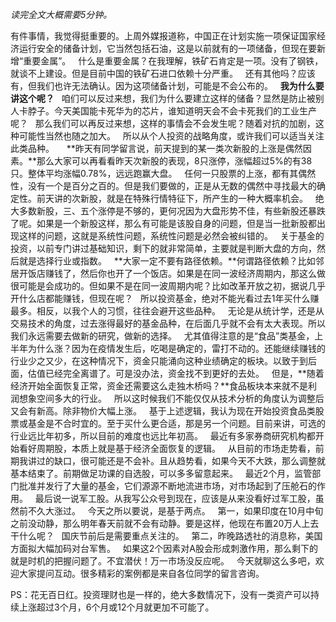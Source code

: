 *读完全文大概需要5分钟。*  
  
有件事情，我觉得挺重要的。上周外媒报道称，中国正在计划实施一项保证国家经济运行安全的储备计划，它当然包括石油，这是以前就有的一项储备，但现在要新增“重要金属”。
 
什么是重要金属？在我理解，铁矿石肯定是一项。没有了钢铁，就谈不上建设。但是目前中国的铁矿石进口依赖十分严重。
 
还有其他吗？应该有，但我们也许无法确认。因为这项储备计划，可能是不会公布的。
 
**我为什么要讲这个呢？**
 
咱们可以反过来想，我们为什么要建立这样的储备？显然是防止被别人卡脖子。今天美国能卡死华为的芯片，谁知道明天会不会卡死我们的工业生产呢？
 
那么我们可以再反过来想，这样的事情会不会发生呢？随着对抗的加剧，这种可能性当然也随之加大。
 
所以从个人投资的战略角度，或许我们可以适当关注此类品种。
 
 
**昨天有同学留言说，前天提到的某一类次新股的上涨是偶然因素。**那么大家可以再看看昨天次新股的表现，8只涨停，涨幅超过5%的有38只。整体平均涨幅0.78%，远远跑赢大盘。
 
任何一只股票的上涨，都有其偶然性，没有一个是百分之百的。但是我们要做的，正是从无数的偶然中寻找最大的确定性。前天讲的次新股，就是在特殊行情特征下，所产生的一种大概率机会。
 
绝大多数新股，三、五个涨停是不够的，更何况因为大盘形势不佳，有些新股还暴跌了呢。如果是一个新股这样，那么有可能是该股自身的问题，但是当一批新股都出现这样的问题，这就是系统性问题，系统性问题是必然会被纠错的。
 
关于基金的投资，以前专门讲过基础知识，剩下的就非常简单，主要就是判断大盘的方向，然后就是选择行业或指数。
 
**大家一定不要有路径依赖。**何谓路径依赖？比如邻居开饭店赚钱了，然后你也开了一个饭店。如果是在同一波经济周期内，那这么做很可能是会成功的。但如果不是在同一波周期内呢？比如改革开放之初，据说几乎开什么店都能赚钱，但现在呢？
 
所以投资基金，绝对不能光看过去1年买什么赚最多。相反，以我个人的习惯，往往会避开这些品种。
 
无论是从统计学，还是从交易技术的角度，过去涨得最好的基金品种，在后面几乎就不会有太大表现。所以我们永远需要去做新的研究，做新的选择。
 
尤其值得注意的是“食品”类基金，上半年为什么涨？因为在疫情发生后，吃喝是确定的，雷打不动的。还能继续赚钱的行业少之又少，在这种情况下，资金只能涌向这种业绩确定的板块。以致于到后面，估值已经完全离谱了。可是没办法，资金找不到更好的去处。
 
但是，**随着经济开始全面恢复正常，资金还需要这么走独木桥吗？**食品板块本来就不是利润想象空间多大的行业。
 
所以这时候我们不能仅仅从技术分析的角度认为调整后又会有新高。除非物价大幅上涨。
 
基于上述逻辑，我认为现在开始投资食品类股票或基金是不合时宜的。至于买什么更合适，那是另一个问题。目前来讲，可选的行业远比年初多，所以目前的难度也远比年初高。
 
最近有多家券商研究机构都开始看好周期股，本质上就是基于经济全面恢复的逻辑。
 
从目前的市场走势看，前期我讲过的缺口，很可能还是不会补。且从趋势看，如果今天不大跌，那么调整就基本结束了。前期做足功课的自选股，可以多多留意起来。
 
最近2个月，监管部门批准并发行了大量的基金，它们源源不断地流进市场，对市场起到了压舱石的作用。
 
最后说一说军工股。从我写公众号到现在，应该是从来没看好过军工股，虽然前不久大涨过。
 
今天之所以要说，是基于两点。
 
第一，如果印度在10月中旬之前没动静，那么明年春天前就不会有动静。要是这样，他现在布置20万人上去干什么呢？
 
国庆节前后是需要重点关注的。
 
第二，昨晚路透社的消息称，美国方面拟大幅加码对台军售。
 
如果这2个因素对A股会形成刺激作用，那么剩下的就是时机的把握问题了。不宜潜伏！万一市场没反应呢。
 
今天就聊这么多吧，欢迎大家提问互动。很多精彩的案例都是来自各位同学的留言咨询。
  
PS：花无百日红。投资理财也是一样的，绝大多数情况下，没有一类资产可以持续上涨超过3个月，6个月或12个月就更加不可能了。
